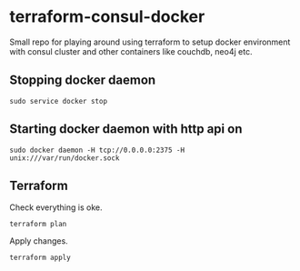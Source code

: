 # terraform-consul-docker

Small repo for playing around using terraform to setup docker environment with consul cluster and other containers like couchdb, neo4j etc.

## Stopping docker daemon

`sudo service docker stop`

## Starting docker daemon with http api on

`sudo docker daemon -H tcp://0.0.0.0:2375 -H unix:///var/run/docker.sock`

## Terraform

Check everything is oke.

`terraform plan`

Apply changes.

`terraform apply`
